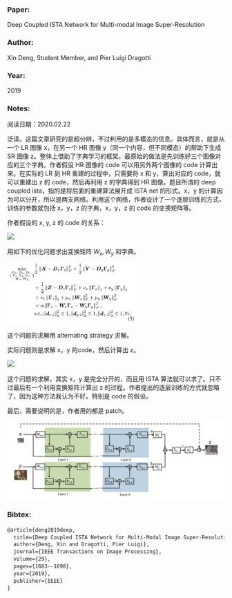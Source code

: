 ### Paper:

Deep Coupled ISTA Network for Multi-modal Image Super-Resolution

### Author:

Xin Deng, Student Member, and Pier Luigi Dragotti

### Year:

2019

### Notes:

阅读日期：2020.02.22

泛读。这篇文章研究的是超分辨，不过利用的是多模态的信息。具体而言，就是从一个 LR 图像 x，在另一个 HR 图像 y（同一个内容，但不同模态）的帮助下生成 SR 图像 z。整体上借助了字典学习的框架。最原始的做法是先训练好三个图像对应的三个字典。作者假设 HR 图像的 code 可以用另外两个图像的 code 计算出来。在实际的 LR 到 HR 重建的过程中，只需要将 x 和 y，算出对应的 code，就可以重建出 z 的 code，然后再利用 z 的字典得到 HR 图像。题目所谓的 deep coupled ista，指的是将后面的重建算法展开成 ISTA net 的形式。x，y 的计算因为可以分开，所以是两支网络。利用这个网络，作者设计了一个逐层训练的方式，训练的参数就包括 x，y，z 的字典，x，y，z 的 code 的变换矩阵等。

作者假设的 x, y, z 的 code 的关系：

<img src="http://latex.codecogs.com/svg.latex? \boldsymbol{c}=S_{\boldsymbol{\lambda}_{c}}\left(\boldsymbol{W}_{x} \boldsymbol{a}+\boldsymbol{W}_{y} \boldsymbol{b}\right)" border="0"/>

用如下的优化问题求出变换矩阵 $W_x, W_y$ 和字典。

<img src="https://raw.githubusercontent.com/Theodore-PKU/pictures/master/20200223153241.png" width="60%"/>

这个问题的求解用 alternating strategy 求解。

实际问题则是求解 x，y 的code，然后计算出 z。

<img src="http://latex.codecogs.com/svg.latex? \min _{\{\boldsymbol{a}, \boldsymbol{b}\}} \frac{1}{2}\left\|\boldsymbol{x}-\boldsymbol{D}_{x} \boldsymbol{a}\right\|_{2}^{2}+\frac{1}{2}\left\|\boldsymbol{y}-\boldsymbol{D}_{y} \boldsymbol{b}\right\|_{2}^{2}+\nu_{x}\|\boldsymbol{a}\|_{1}+\nu_{y}\|\boldsymbol{b}\|_{1}" border="0"/>

这个问题的求解，其实 x，y 是完全分开的，而且用 ISTA 算法就可以求了。只不过最后有一个利用变换矩阵计算出 z 的过程。作者提出的逐层训练的方式就忽略了，因为这种方法我认为不好。特别是 code 的假设。

最后，需要说明的是，作者用的都是 patch。

<img src="https://raw.githubusercontent.com/Theodore-PKU/pictures/master/20200223153753.png"/>

### Bibtex:

```latex
@article{deng2019deep,
  title={Deep Coupled ISTA Network for Multi-Modal Image Super-Resolution},
  author={Deng, Xin and Dragotti, Pier Luigi},
  journal={IEEE Transactions on Image Processing},
  volume={29},
  pages={1683--1698},
  year={2019},
  publisher={IEEE}
}
```

